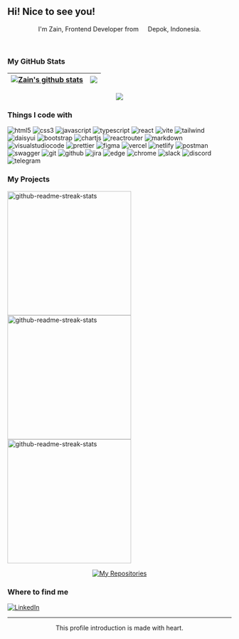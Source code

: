 ## Hi! Nice to see you!
 <p align="center">
    I'm Zain, Frontend Developer from <img src="https://cdn-icons-png.flaticon.com/512/940/940247.png" width="13"/> Depok, Indonesia.
  </p>
</br>

### My GitHub Stats
| <a href="https://github.com/anuraghazra/github-readme-stats"><img align="center" src="https://github-readme-stats.vercel.app/api?username=zenzett&show_icons=true&theme=codeSTACKr&border_color=FFFFFF&hide_border=false&ring=161b228&include_all_commits=true&count_private=true" alt="Zain's github stats" /></a> | <a href="https://github.com/anuraghazra/github-readme-stats"><img align="center" src="https://github-readme-streak-stats.herokuapp.com/?user=zenzett&theme=codeSTACKr&border_color=FFFFFF&hide_border=false" /></a> |
 | ---------------------------------------------------------------------------------------------------------------------------------------------------------------------------------------------------------------------- | ---------------------------------------------------------------------------------------------------------------------------------------------------------------------------------------------------------------------------- |
 
</div>
<div align='center'>
<a href="https://github.com/anuraghazra/github-readme-stats"><img align="center" src="https://github-readme-stats.vercel.app/api/top-langs/?username=zenzett&layout=compact&theme=codeSTACKr&border_color=FFFFFF&hide_border=false" /></a>
</div>

### Things I code with
<p>
<img alt="html5" src="https://img.shields.io/badge/-HTML5-202020?style=flat-square&logo=html5&logoColor=" />
<img alt="css3" src="https://img.shields.io/badge/-CSS3-202020?style=flat-square&logo=CSS3&logoColor=2965f1"/>
<img alt="javascript" src="https://img.shields.io/badge/JavaScript-202020.svg?style=flat-square&logo=javascript&logoColor=" />
<img alt="typescript" src="https://img.shields.io/badge/-TypeScript-202020?style=flat-square&logo=typescript&logoColor=" />
<img alt="react" src="https://img.shields.io/badge/ReactJS-202020.svg?style=flat-square&logo=react&logoColor=" />
<img alt="vite" src="https://img.shields.io/badge/Vite-202020.svg?style=flat-square&logo=vite&logoColor=" />
<img alt="tailwind" src="https://img.shields.io/badge/TailwindCSS-202020.svg?style=flat-square&logo=tailwind-css&logoColor=" />
<img alt="daisyui" src="https://img.shields.io/badge/DaisyUI-202020.svg?style=flat-square&logo=daisyui&logoColor=%23F7DF1E" />
<img alt="bootstrap" src="https://img.shields.io/badge/Bootstrap-202020.svg?style=flat-square&logo=bootstrap&logoColor=" />
<img alt="chartjs" src="https://img.shields.io/badge/Chart.js-202020.svg?style=flat-square&logo=chart.js&logoColor=" />
<img alt="reactrouter" src="https://img.shields.io/badge/React%20Router-202020?style=flat-square&logo=react-router&logoColor=" />
<img alt="markdown" src="https://img.shields.io/badge/Markdown-202020.svg?style=flat-square&logo=markdown&logoColor=" />
<img alt="visualstudiocode" src="https://img.shields.io/badge/-Visual%20Studio%20Code-202020?style=flat-square&logo=Visual%20Studio%20Code&logoColor=0078d7"/>
<img alt="prettier" src="https://img.shields.io/badge/-Prettier-202020?style=flat-square&logo=prettier&borderColor=red&border_color=yellow&logoColor=" />
<img alt="figma" src="https://img.shields.io/badge/Figma-202020.svg?style=flat-square&logo=figma&logoColor="/>
<img alt="vercel" src="https://img.shields.io/badge/Vercel-202020.svg?style=flat-square&logo=vercel&logoColor=" />
<img alt="netlify" src="https://img.shields.io/badge/Netlify-202020.svg?style=flat-square&logo=netlify&logoColor=#00C7B7" />
<img alt="postman" src="https://img.shields.io/badge/Postman-202020?style=flat-square&logo=postman&logoColor=" />
<img alt="swagger" src="https://img.shields.io/badge/-Swagger-202020?style=flat-square&logo=swagger&logoColor=" />
<img alt="git" src="https://img.shields.io/badge/Git-202020.svg?style=flat-square&logo=git&logoColor="/>
<img alt="github" src="https://img.shields.io/badge/GitHub-202020.svg?style=flat-square&logo=github&logoColor="/>
<img alt="jira" src="https://img.shields.io/badge/Jira-202020.svg?style=flat-square&logo=jira&logoColor=%230A0FFF" />
<img alt="edge" src="https://img.shields.io/badge/Edge-202020?style=flat-square&logo=Microsoft-edge&logoColor=0078D7"/>
<img alt="chrome" src="https://img.shields.io/badge/Google%20Chrome-202020?style=flat-square&logo=GoogleChrome&logoColor="/>
<img alt="slack" src="https://img.shields.io/badge/-Slack-202020?style=flat-square&logo=Slack&logoColor=E01563"/>
<img alt="discord" src="https://img.shields.io/badge/Discord-202020.svg?style=flat-square&logo=discord&logoColor=" />
<img alt="telegram" src="https://img.shields.io/badge/Telegram-202020?style=flat-square&logo=telegram&logoColor=" />
</p>



### My Projects
<p align="left">
    <a href="https://github.com/zenzett/timesync-attendance"><img width="278" src="https://denvercoder1-github-readme-stats.vercel.app/api/pin/?username=zenzett&repo=timesync-attendance&show_icons=true&theme=codeSTACKr&border_color=2CA5E0&hide_border=false" alt="github-readme-streak-stats"></a>
    <a href="https://github.com/zenzett/ecommerce-app"><img width="278" src="https://denvercoder1-github-readme-stats.vercel.app/api/pin/?username=zenzett&repo=ecommerce-app&show_icons=true&theme=codeSTACKr&border_color=2CA5E0&hide_border=false" alt="github-readme-streak-stats"></a>
    <a href="https://github.com/zenzett/mymovies-app-react"><img width="278" src="https://denvercoder1-github-readme-stats.vercel.app/api/pin/?username=zenzett&repo=mymovies-app-react&show_icons=true&theme=codeSTACKr&border_color=2CA5E0&hide_border=false" alt="github-readme-streak-stats"></a>
</p>
  
<p align="center">
  <a href="https://github.com/zenzett?tab=repositories"><img alt="My Repositories" title="My Repositories" src="https://custom-icon-badges.demolab.com/badge/-Click%20here%20to%20see%20my%20repositories-202020?style=for-the-badge&logoColor=white&logo=repo"/></a>
</p>
 
### Where to find me
<a href="https://www.linkedin.com/in/ahmad-zain-af/" target="_blank"><img alt="LinkedIn" src="https://img.shields.io/badge/LinkedIn-202020.svg?&style=flat-square&logo=linkedin&logoColor=0A66C2&border_color=FFFFFF&hide_border=false" /></a>
</p>

------------
<p align="center">This profile introduction is made with heart.</br>
